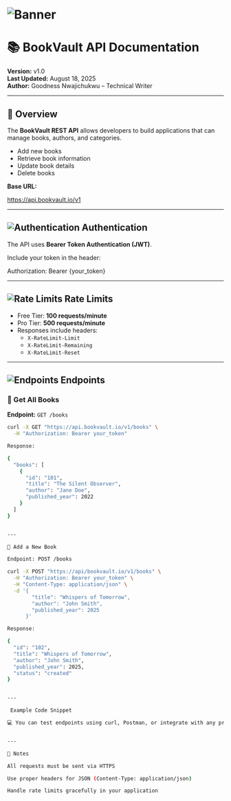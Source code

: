 
# ![Banner](https://i.pinimg.com/736x/3T/FF/zo/3TFfzOZnX.jpg)  
# 📚 BookVault API Documentation  

**Version:** v1.0  
**Last Updated:** August 18, 2025  
**Author:** Goodness Nwajichukwu – Technical Writer  

---

## 📖 Overview  
The **BookVault REST API** allows developers to build applications that can manage books, authors, and categories.  
- Add new books  
- Retrieve book information  
- Update book details  
- Delete books  

**Base URL:**

https://api.bookvault.io/v1

---

## ![Authentication](https://i.pinimg.com/736x/1G/Q9/Mi/1GQ9MiqIc.jpg) Authentication  

The API uses **Bearer Token Authentication (JWT)**.  

Include your token in the header:

Authorization: Bearer {your_token}

---

## ![Rate Limits](https://i.pinimg.com/736x/3u/IK/ID/3uIKIDPfZ.jpg) Rate Limits  

- Free Tier: **100 requests/minute**  
- Pro Tier: **500 requests/minute**  
- Responses include headers:  
  - `X-RateLimit-Limit`  
  - `X-RateLimit-Remaining`  
  - `X-RateLimit-Reset`  

---

## ![Endpoints](https://i.pinimg.com/736x/3D/6Z/TJ/3D6ZTJooj.jpg) Endpoints  

### 🔹 Get All Books  
**Endpoint:** `GET /books`  

```bash
curl -X GET "https://api.bookvault.io/v1/books" \
  -H "Authorization: Bearer your_token"

Response:

{
  "books": [
    {
      "id": "101",
      "title": "The Silent Observer",
      "author": "Jane Doe",
      "published_year": 2022
    }
  ]
}


---

🔹 Add a New Book

Endpoint: POST /books

curl -X POST "https://api/bookvault.io/v1/books" \
  -H "Authorization: Bearer your_token" \
  -H "Content-Type: application/json" \
  -d '{
        "title": "Whispers of Tomorrow",
        "author": "John Smith",
        "published_year": 2025
      }'

Response:

{
  "id": "102",
  "title": "Whispers of Tomorrow",
  "author": "John Smith",
  "published_year": 2025,
  "status": "created"
}


---

 Example Code Snippet

💻 You can test endpoints using curl, Postman, or integrate with any programming language that supports HTTP requests.


---

📝 Notes

All requests must be sent via HTTPS

Use proper headers for JSON (Content-Type: application/json)

Handle rate limits gracefully in your application

